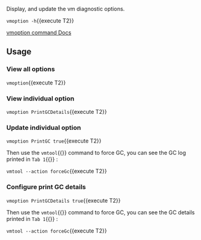 Display, and update the vm diagnostic options.

`vmoption -h`{{execute T2}}

[vmoption command Docs](https://arthas.aliyun.com/en/doc/vmoption.html)

## Usage

### View all options

`vmoption`{{execute T2}}

### View individual option

`vmoption PrintGCDetails`{{execute T2}}

### Update individual option

`vmoption PrintGC true`{{execute T2}}

Then use the `vmtool`{{}} command to force GC, you can see the GC log printed in `Tab 1`{{}} :

`vmtool --action forceGc`{{execute T2}}

### Configure print GC details

`vmoption PrintGCDetails true`{{execute T2}}

Then use the `vmtool`{{}} command to force GC, you can see the GC details printed in `Tab 1`{{}} :

`vmtool --action forceGc`{{execute T2}}
